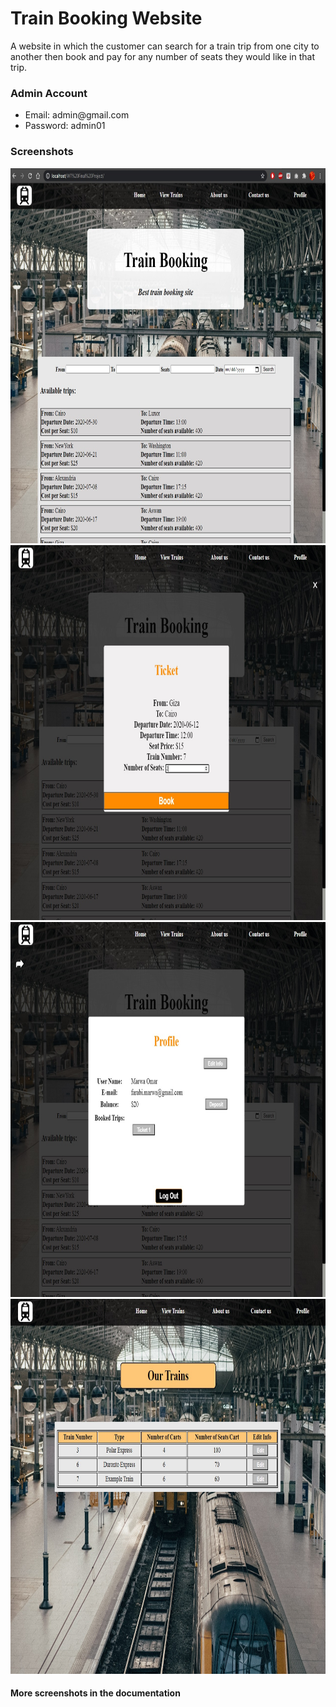 # Train Booking Website
A website in which the customer can search for a train trip from one city to another then book and pay for any number of seats they would like in that trip.<br>
<h3>Admin Account</h3>
<ul> 
  <li>Email: admin@gmail.com</li>
  <li>Password: admin01</li>
</ul>
<h3>Screenshots</h3>
  <img src="Screenshots/TrainBooking1.jpg" width="750" height="600">
  <img src="Screenshots/TrainBooking2.jpg" width="750" height="600">
  <img src="Screenshots/TrainBooking3.jpg" width="750" height="600">
  <img src="Screenshots/TrainBooking4.jpg" width="750" height="600">
<br><h4>More screenshots in the documentation</h4>
